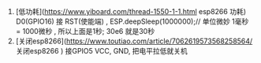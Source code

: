 
1. [低功耗](https://www.yiboard.com/thread-1550-1-1.html  esp8266 功耗) D0(GPIO16) 接 RST(使能端) , ESP.deepSleep(1000000);// 单位微妙 1毫秒 = 1000微秒 , 所以上面是1秒; 30e6 就是30秒
2. [关闭esp8266](https://www.toutiao.com/article/7062619573568258564/ 关闭esp8266 ) 接GPIO5 VCC, GND, 把电平拉低就关机
